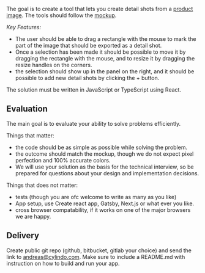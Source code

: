 
The goal is to create a tool that lets you create detail shots from a [product image](./image.png).
The tools should follow the [mockup](./mockup.png).


*Key Features:*

- The user should be able to drag a rectangle with the mouse to mark the part of the image that should be exported as a detail shot.
- Once a selection has been made it should be possible to move it by dragging the rectangle with the mouse, and to resize it by dragging the resize handles on the corners.
- the selection should show up in the panel on the right, and it should be possible to add new detail shots by clicking the + button.


The solution must be written in JavaScript or TypeScript using React.


## Evaluation
The main goal is to evaluate your ability to solve problems efficiently.

Things that matter:
- the code should be as simple as possible while solving the problem.
- the outcome should match the mockup, though we do not expect pixel perfection and 100% accurate colors.
- We will use your solution as the basis for the technical interview, so be prepared for questions about your design and implementation decisions.


Things that does not matter:
- tests (though you are ofc welcome to write as many as you like)
- App setup, use Create react app, Gatsby, Next.js or what ever you like.
- cross browser compatability, if it works on one of the major browsers we are happy.

## Delivery

Create public git repo (github, bitbucket, gitlab your choice) and send the link to andreas@cylindo.com. Make sure to include a README.md with instruction on how to build and run your app.